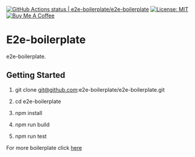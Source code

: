 [![GitHub Actions status | e2e-boilerplate/e2e-boilerplate](https://github.com/e2e-boilerplate/e2e-boilerplate/workflows/e2e-boilerplate/badge.svg)](https://github.com/e2e-boilerplate/e2e-boilerplate/actions?workflow=e2e-boilerplate) [![License: MIT](https://img.shields.io/badge/License-MIT-yellow.svg)](https://opensource.org/licenses/MIT) [![Buy Me A Coffee](https://img.shields.io/badge/buy-me%20coffee-orange)](https://www.buymeacoffee.com/xgirma)
    
# E2e-boilerplate
    
e2e-boilerplate.
    
## Getting Started
    
1. git clone git@github.com:e2e-boilerplate/e2e-boilerplate.git
    
2. cd e2e-boilerplate
    
3. npm install
    
4. npm run build
    
5. npm run test
        
    
For more boilerplate click [here](https://github.com/e2e-boilerplate/utils/blob/master/docs/implemented.md)